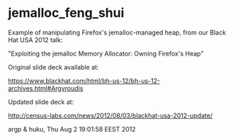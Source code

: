 jemalloc_feng_shui
==================

Example of manipulating Firefox's jemalloc-managed heap, from our Black Hat
USA 2012 talk:

"Exploiting the jemalloc Memory Allocator: Owning Firefox's Heap"

Original slide deck available at:

https://www.blackhat.com/html/bh-us-12/bh-us-12-archives.html#Argyroudis

Updated slide deck at:

http://census-labs.com/news/2012/08/03/blackhat-usa-2012-update/

argp & huku, Thu Aug 2 19:01:58 EEST 2012

